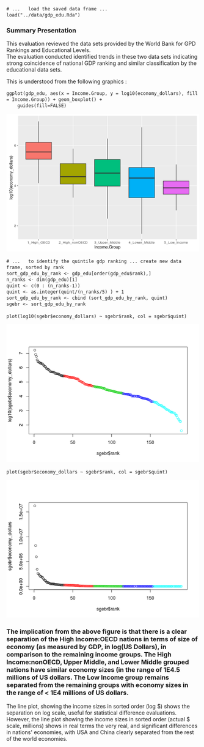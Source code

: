     # ...   load the saved data frame ...
    load("../data/gdp_edu.Rda")

### **Summary Presentation**

This evaluation reviewed the data sets provided by the World Bank for
GPD Rankings and Educational Levels.  
The evaluation conducted identified trends in these two data sets
indicating strong coincidence of national GDP ranking and similar
classification by the educational data sets.

This is understood from the following graphics :

    ggplot(gdp_edu, aes(x = Income.Group, y = log10(economy_dollars), fill = Income.Group)) + geom_boxplot() +
        guides(fill=FALSE)

![](presentation_files/figure-markdown_strict/distribution_plots-1.png)

    # ...   to identify the quintile gdp ranking ... create new data frame, sorted by rank
    sort_gdp_edu_by_rank <- gdp_edu[order(gdp_edu$rank),] 
    n_ranks <- dim(gdp_edu)[1]
    quint <- c(0 : (n_ranks-1))
    quint <- as.integer(quint/(n_ranks/5) ) + 1
    sort_gdp_edu_by_rank <- cbind (sort_gdp_edu_by_rank, quint)
    sgebr <- sort_gdp_edu_by_rank

    plot(log10(sgebr$economy_dollars) ~ sgebr$rank, col = sgebr$quint)

![](presentation_files/figure-markdown_strict/distribution_plots-2.png)

    plot(sgebr$economy_dollars ~ sgebr$rank, col = sgebr$quint)

![](presentation_files/figure-markdown_strict/distribution_plots-3.png)

### The implication from the above figure is that there is a clear separation of the High Income:OECD nations in terms of size of economy (as measured by GDP, in log(US Dollars), in comparison to the remaining income groups. The High Income:nonOECD, Upper Middle, and Lower Middle grouped nations have similar economy sizes (in the range of 1E4.5 millions of US dollars. The Low Income group remains separated from the remaining groups with economy sizes in the range of &lt; 1E4 millions of US dollars.

The line plot, showing the income sizes in sorted order (log $) shows
the separation on log scale, useful for statistical difference
evaluations. However, the line plot showing the income sizes in sorted
order (actual $ scale, millions) shows in real terms the very real, and
significant differences in nations' economies, with USA and China
clearly separated from the rest of the world economies.
